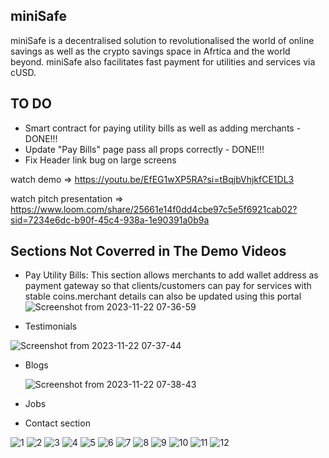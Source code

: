 ## miniSafe
miniSafe is a decentralised solution to revolutionalised the world of online savings as well as the crypto savings space in Afrtica and the world beyond.
miniSafe also facilitates fast payment for utilities and services via cUSD.

## TO DO
- Smart contract for paying utility bills as well as adding merchants - DONE!!!
- Update "Pay Bills" page pass all props correctly - DONE!!!
- Fix Header link bug on large screens

watch demo => https://youtu.be/EfEG1wXP5RA?si=tBqjbVhjkfCE1DL3

watch pitch presentation => https://www.loom.com/share/25661e14f0dd4cbe97c5e5f6921cab02?sid=7234e6dc-b90f-45c4-938a-1e90391a0b9a


## Sections Not Coverred in The Demo Videos
- Pay Utility Bills: This section allows merchants to add wallet address as payment gateway so that clients/customers can pay for services with stable coins.merchant details can also be updated using this portal
![Screenshot from 2023-11-22 07-36-59](https://github.com/emiridbest/miniSafe/assets/6362475/dc8b92a2-6636-4a8c-a74c-ad6b4f90dfd7)


- Testimonials

  
![Screenshot from 2023-11-22 07-37-44](https://github.com/emiridbest/miniSafe/assets/6362475/8c3db5c9-9e4f-4e18-9732-af6f971ca3bc)


- Blogs

  
  ![Screenshot from 2023-11-22 07-38-43](https://github.com/emiridbest/miniSafe/assets/6362475/8a774e64-3cd3-4b33-a27e-80c59603293c)

- Jobs

- Contact section

  
![1](https://github.com/emiridbest/miniSafe/assets/6362475/4eed805c-1e89-4295-af83-2a8a1db3a8ac)
![2](https://github.com/emiridbest/miniSafe/assets/6362475/a1ac4862-edfd-4846-b872-89a4c26ecdea)
![3](https://github.com/emiridbest/miniSafe/assets/6362475/b8a70f1a-af39-4261-8fdc-de907e7755de)
![4](https://github.com/emiridbest/miniSafe/assets/6362475/e0fb73b5-6daf-4b11-a521-f0b0e42e30b5)
![5](https://github.com/emiridbest/miniSafe/assets/6362475/b035538f-1f6c-44b2-bd6d-1d849c5ee4b8)
![6](https://github.com/emiridbest/miniSafe/assets/6362475/2b1d0ef2-33dd-44f1-b3de-5f2730ef681e)
![7](https://github.com/emiridbest/miniSafe/assets/6362475/d389cf6e-d2c8-4c57-afd7-880bff4e68f6)
![8](https://github.com/emiridbest/miniSafe/assets/6362475/5a06c4d7-b15e-400e-8462-ccc550a4eee2)
![9](https://github.com/emiridbest/miniSafe/assets/6362475/bbcf874e-cfb5-45e5-a27e-6bab6d83e88c)
![10](https://github.com/emiridbest/miniSafe/assets/6362475/768ae40f-87a7-441f-9638-6e9ed5e18e6c)
![11](https://github.com/emiridbest/miniSafe/assets/6362475/9d8157da-bde1-478f-93fa-1a42cf6c2e42)
![12](https://github.com/emiridbest/miniSafe/assets/6362475/7df216f0-fa4e-473a-8990-7d0e9521c1e2)


